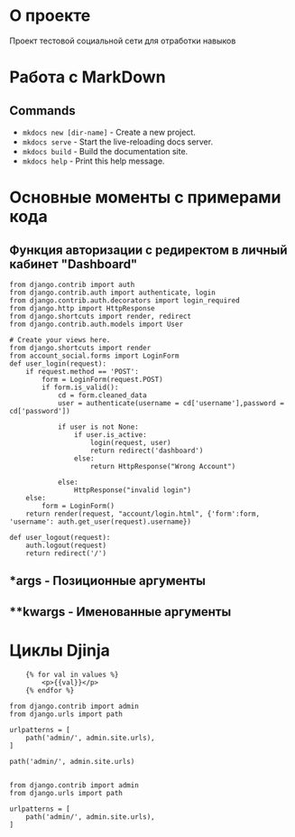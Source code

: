 # О проекте
Проект тестовой социальной сети для отработки навыков

# Работа с MarkDown

## Commands

* `mkdocs new [dir-name]` - Create a new project.
* `mkdocs serve` - Start the live-reloading docs server.
* `mkdocs build` - Build the documentation site.
* `mkdocs help` - Print this help message.

# Основные моменты с примерами кода

## Функция авторизации с редиректом в личный кабинет "Dashboard"

```
from django.contrib import auth
from django.contrib.auth import authenticate, login
from django.contrib.auth.decorators import login_required
from django.http import HttpResponse
from django.shortcuts import render, redirect
from django.contrib.auth.models import User

# Create your views here.
from django.shortcuts import render
from account_social.forms import LoginForm
def user_login(request):
    if request.method == 'POST':
        form = LoginForm(request.POST)
        if form.is_valid():
            cd = form.cleaned_data
            user = authenticate(username = cd['username'],password = cd['password'])

            if user is not None:
                if user.is_active:
                    login(request, user)
                    return redirect('dashboard')
                else:
                    return HttpResponse("Wrong Account")

            else:
                HttpResponse("invalid login")
    else:
        form = LoginForm()
    return render(request, "account/login.html", {'form':form, 'username': auth.get_user(request).username})

def user_logout(request):
    auth.logout(request)
    return redirect('/')
```

## *args - Позиционные аргументы

## **kwargs - Именованные аргументы

# Циклы Djinja
```
    {% for val in values %}
        <p>{{val}}</p>
    {% endfor %}
```

```
from django.contrib import admin
from django.urls import path

urlpatterns = [
    path('admin/', admin.site.urls),
]
```

`path('admin/', admin.site.urls)`

<pre><code class="python">
from django.contrib import admin
from django.urls import path

urlpatterns = [
    path('admin/', admin.site.urls),
]
</pre>